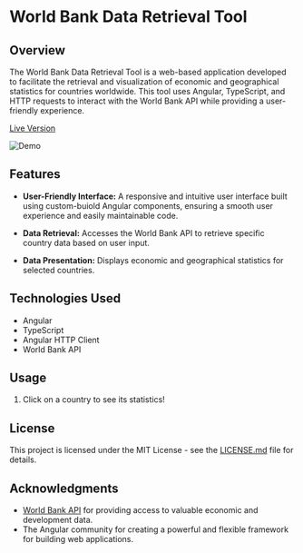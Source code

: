 # World Bank Data Retrieval Tool

## Overview

The World Bank Data Retrieval Tool is a web-based application developed to facilitate the retrieval and visualization of economic and geographical statistics for countries worldwide. This tool uses Angular, TypeScript, and HTTP requests to interact with the World Bank API while providing a user-friendly experience.

[Live Version](https://jzaager.github.io/world-map/docs/)

![Demo](https://github.com/jzaager/world-map/assets/94499968/43ec8ac1-d136-46bb-9cab-92a78fdb3831)

## Features

- **User-Friendly Interface:** A responsive and intuitive user interface built using custom-buiold Angular components, ensuring a smooth user experience and easily maintainable code.

- **Data Retrieval:** Accesses the World Bank API to retrieve specific country data based on user input.

- **Data Presentation:** Displays economic and geographical statistics for selected countries.

## Technologies Used

- Angular
- TypeScript
- Angular HTTP Client
- World Bank API

## Usage

1. Click on a country to see its statistics!

## License

This project is licensed under the MIT License - see the [LICENSE.md](LICENSE.md) file for details.

## Acknowledgments

- [World Bank API](https://data.worldbank.org/developers) for providing access to valuable economic and development data.
- The Angular community for creating a powerful and flexible framework for building web applications.
